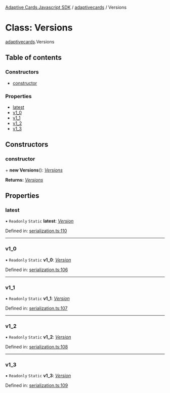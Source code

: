 [Adaptive Cards Javascript SDK](../README.md) / [adaptivecards](../modules/adaptivecards.md) / Versions

# Class: Versions

[adaptivecards](../modules/adaptivecards.md).Versions

## Table of contents

### Constructors

- [constructor](adaptivecards.versions.md#constructor)

### Properties

- [latest](adaptivecards.versions.md#latest)
- [v1\_0](adaptivecards.versions.md#v1_0)
- [v1\_1](adaptivecards.versions.md#v1_1)
- [v1\_2](adaptivecards.versions.md#v1_2)
- [v1\_3](adaptivecards.versions.md#v1_3)

## Constructors

### constructor

\+ **new Versions**(): [*Versions*](serialization.versions.md)

**Returns:** [*Versions*](serialization.versions.md)

## Properties

### latest

▪ `Readonly` `Static` **latest**: [*Version*](serialization.version.md)

Defined in: [serialization.ts:110](https://github.com/microsoft/AdaptiveCards/blob/0938a1f10/source/nodejs/adaptivecards/src/serialization.ts#L110)

___

### v1\_0

▪ `Readonly` `Static` **v1\_0**: [*Version*](serialization.version.md)

Defined in: [serialization.ts:106](https://github.com/microsoft/AdaptiveCards/blob/0938a1f10/source/nodejs/adaptivecards/src/serialization.ts#L106)

___

### v1\_1

▪ `Readonly` `Static` **v1\_1**: [*Version*](serialization.version.md)

Defined in: [serialization.ts:107](https://github.com/microsoft/AdaptiveCards/blob/0938a1f10/source/nodejs/adaptivecards/src/serialization.ts#L107)

___

### v1\_2

▪ `Readonly` `Static` **v1\_2**: [*Version*](serialization.version.md)

Defined in: [serialization.ts:108](https://github.com/microsoft/AdaptiveCards/blob/0938a1f10/source/nodejs/adaptivecards/src/serialization.ts#L108)

___

### v1\_3

▪ `Readonly` `Static` **v1\_3**: [*Version*](serialization.version.md)

Defined in: [serialization.ts:109](https://github.com/microsoft/AdaptiveCards/blob/0938a1f10/source/nodejs/adaptivecards/src/serialization.ts#L109)
